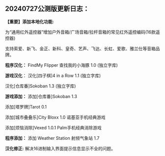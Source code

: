 20240727公测版更新日志：
-------------------------------------------------------------------------------------------
**【重要】添加本地化功能:**

为“通用红外遥控器”增加户外音箱/广场音箱/拉杆音箱的常见红外遥控编码(16款遥控器)

支持索爱、新飞、金正、新科、皇奇、艺声、飞达、长虹、爱歌、雅兰仕等音箱品牌。

**程序汉化：**
FindMy Flipper 查找我的小海豚 1.0 (独立字库)


**游戏汉化**：
汉化[四子棋]4 in a Row 1.1 (独立字库)

汉化[仓库番]Sokoban 1.3 (独立字库)


**游戏添加：**
添加[仓库番]Sokoban 1.3

添加[塔罗牌]Tarot 0.1

添加[城市叠叠乐]City Bloxx 1.0 诺基亚手机经典游戏

添加[烦恼消除]Vexed 1.0.1 Palm手机经典消除游戏


**程序添加：**
添加 Weather Station 射频气象站 1.7

**汉化修正:**
解决16进制输入界面提示信息显示不全的问题。
